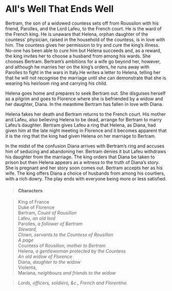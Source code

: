 <!-- ======================================================================
--- Search engine
title:          All's Well That Ends Well
keywords:       all, well, end, comedy
description:    All's Well That Ends Well by William Shakespeare.
--- Menu system
order:          10
text:           All's Well That Ends Well
hidden:         false
umbel:          false
--- Page properties
id:             
document:       
layout:         layout-2-left
$-left:         play-list
searchable:     true
======================================================================= -->

# All's Well That Ends Well

Bertram, the son of a widowed countess sets off from Roussilon with his friend,
Parolles, and the Lord Lafeu, to the French court. He is the ward of the French
king. He is unaware that Helena, orphan daughter of the countess’ physician,
raised in the household of the countess, is in love with him. The countess gives
her permission to try and cure the king’s illness. No-one has been able to cure
him but Helena succeeds and, as a reward, the king invites her to choose a
husband from among his wards. She chooses Bertram. Bertram’s ambitions for a
wife go beyond her, however, and although he marries her on the king’s orders,
he runs away with Parolles to fight in the wars in Italy.He writes a letter to
Helena, telling her that he will not recognise the marriage until she can
demonstrate that she is wearing his heirloom ring and carrying his child.

Helena goes home and prepares to seek Bertram out. She disguises herself as a
pilgrim and goes to Florence where she is befriended by a widow and her daughter,
Diana. In the meantime Bertram has fallen in love with Diana.

Helena fakes her death and Bertram returns to the French court. His mother and
Lafeu, also believing Helena to be dead, arrange for Bertram to marry Lafeu’s
daughter. Bertram gives Lafeu a ring that Helena, as Diana, had given him at the
late night meeting in Florence and it becomes apparent that it is the ring that
the king had given Helena on her marriage to Bertram.

In the midst of the confusion Diana arrives with Bertram’s ring and accuses him
of seducing and abandoning her. Bertram denies it but Lafeu withdraws his daughter
from the marriage. The king orders that Diana be taken to prison but then Helena
appears as a witness to the truth of Diana’s story. She is pregnant and her story
soon comes out. Bertram accepts her as his wife. The king offers Diana a choice
of husbands from among his courtiers, with a rich dowry. The play ends with
everyone being more or less satisfied.

>   #### Characters
    
>   King of France  
    Duke of Florence  
    Bertram, _Count of Rousillon_  
    Lafeu, _an old lord_  
    Parolles, _a follower of Bertram_  
    _Steward,_  
    _Clown, servants to the Countess of Rousillon_  
    _A page_  
    Countess of Rousillon, _mother to Bertram_  
    Helena, _a gentlewoman protected by the Countess_  
    _An old widow of Florence_  
    Diana, _daughter to the widow_  
    Violenta,  
    Mariana, _neighbours and friends to the widow_
    
>   _Lords, officers, soldiers, &c., French and Florentine._
